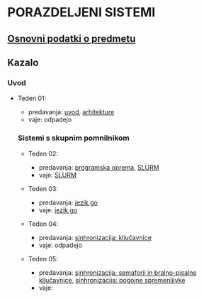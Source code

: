 # PORAZDELJENI SISTEMI

## [Osnovni podatki o predmetu](podatki.md)

## Kazalo

### Uvod

- Teden 01:
  - predavanja:
      [uvod](predavanja/01-uvod/uvod.md),
      [arhitekture](predavanja/02-arhitekture/arhitekture.md)
  - vaje: odpadejo

  ### Sistemi s skupnim pomnilnikom
  
  - Teden 02:
    - predavanja:
      [programska oprema](predavanja/03-programska-oprema/programska-oprema.md),
      [SLURM](predavanja/04-slurm/slurm.md)
    - vaje: [SLURM](vaje/01-uporaba_gruce/Uporaba_gruce.md)

  - Teden 03:
    - predavanja:
      [jezik go](predavanja/05-go/go.md)
    - vaje: [jezik go](vaje/02-programski_jezik_go/Uvod_v_go.md)

  - Teden 04:
    - predavanja:
      [sinhronizacija: ključavnice](predavanja/06-sinhronizacija-1/sinhronizacija-1.md)
    - vaje: odpadejo

  - Teden 05:
    - predavanja:
      [sinhronizacija: semaforji in bralno-pisalne ključavnice](predavanja/07-sinhronizacija-2/sinhronizacija-2.md),
      [sinhronizacija: pogojne spremenljivke](predavanja/08-sinhronizacija-3/sinhronizacija-3.md)
    - vaje:
